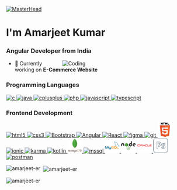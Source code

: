 [![MasterHead](https://blogger.googleusercontent.com/img/b/R29vZ2xl/AVvXsEgREJsCxBnjxB_XW2mu1YgaCVeDU7W6Mtf3-IdSfIMMCQJltyQ-MDojhspA4AImqwxax2bPvzbdSnBJKQaXPHdudVF6vJFztWQ14H9gfkMfJnDix8vkQTnImpTTSbjRCxbkRk8epj6d7xy9EEYkLFd3F31FGnz07mLnRVGC3pLhRw8y3K9ehB08wH-7SE74/s1600/Amarjeet%20Kumar.png)](https://amarjeet-er)

<h1 align="left">I'm Amarjeet Kumar</h1>
<h3 align="left">Angular Developer from India</h3>
<img align="right" alt="Coding" width="350" src="https://media.licdn.com/dms/image/D5603AQGo3Thg09geHg/profile-displayphoto-shrink_400_400/0/1703704807648?e=1719446400&v=beta&t=6epCIeibpUst86pJxnK8dpLdYAjKQzuwi55Sp-22GCc">


- 🔭 Currently working on **E-Commerce Website**

<p align="left"></p>
<h3 align="left">Programming Languages</h3>
<p align="left">
    <a href="https://www.cprogramming.com/" target="_blank" rel="noreferrer">
        <img src="https://blogger.googleusercontent.com/img/b/R29vZ2xl/AVvXsEhi5WwLvp-7HqBU2su6Px1ysDzStyVYY2YVJycYUSb3xw-MalCmD3JRoy7crtz2ARhVM6a62A7VHb66W9FVVQRXFJCuXAP5Euu030SSR4JCgDJX4_AGVesP6vrK3jjo7kJ8EGtktVMjA-wM62w1YiPSPdRbJY6sGWPpksVRddPt3MvYMX_IUJGYhhGIQxwX/s320/C-Programming.png"
            alt="c" width="150" height="50" />
    </a>
    <a href="https://www.java.com" target="_blank" rel="noreferrer">
        <img src="https://blogger.googleusercontent.com/img/b/R29vZ2xl/AVvXsEhNaKMrN2Tb90-yqv3O_VarCWMmXwx9z_1E5oCDOERILEn7nTre0V-fNJ8kFJd_2TzBGTyElT8ojjT3RZRxav8HZuIrOYXizbNp09ZWuihdGxAVm2TfMBJf0CeKi2LtuaJQIGb_x4boEeCpdLGHwvZ0Ov87fe68xnAxyuVAjOoNulUBM1PAyMdjavwnUAuY/s320/java-Programming.png"
            alt="java" width="150" height="50" />
    </a>
    <a href="https://www.w3schools.com/cpp/" target="_blank" rel="noreferrer">
        <img src="https://blogger.googleusercontent.com/img/b/R29vZ2xl/AVvXsEhbMCIyBiAGXCn1h0qrO-pbbUhAMO-58Fw9vSgeOEbIyKaaas6tB_RgHqXB_iyN2Ir1Tt0eR42nkZ9P3Eib8IiYVm22hTK7tOmV53YYVOYME3JJKnm60CC1t7wCIfrRn4hNwQE9AItqLpR32lgbQO3Uc9-o-5yS91c9WhDM2RxTvAXjmkr5ezwkXWmOQPRx/s320/C++-Programming.png"
            alt="cplusplus" width="150" height="50" />
    </a>
    <a href="https://www.php.net" target="_blank" rel="noreferrer">
        <img src="https://blogger.googleusercontent.com/img/b/R29vZ2xl/AVvXsEixnjx23CXHpgTRFf2MtrF7URm4qUsXZkCh_UT_yPeTvqXR667MdKDRyLRqjeGX7qc5W2lm7-4QFDsgrmpolaV3Cfi1t3-s1SRxi-HsKHSaWtQIq_OHgm0rsqL2AyaPvM5Hoiva7lB38ki12xHkF8eOvo5JaZHcIiyN6ZS3VXy0YPy1uwqsUrRmuywOyo9M/s200/php-Programming.png"
            alt="php" width="150" height="50" />
    </a>
    <a href="https://developer.mozilla.org/en-US/docs/Web/JavaScript" target="_blank" rel="noreferrer">
        <img src="https://blogger.googleusercontent.com/img/b/R29vZ2xl/AVvXsEij40NUJowjpcRUBnw6SjU56u5gUmZFaggl3vmJjl1CHHM5wQv9Imo_iOcfABRXcyEY0b0CQuHU04pMRS1GcviSaQ7HZwmJlh3NCWlWGqX09F0kDbCvoIv-DreTS6mr2irsx_DhKoO99zKke0alFk9ILDT7EmH7n77AQGly3E-kaRyPhpB3DYdRzYiOITMM/s200/js-Programming.png"
            alt="javascript" width="150" height="50" />
    </a>
    <a href="https://www.typescriptlang.org/" target="_blank" rel="noreferrer">
        <img src="https://blogger.googleusercontent.com/img/b/R29vZ2xl/AVvXsEjFzTU6yakVbkUad7E-7v_L942fWAmbiJm4ugQBWRWdxrhF-Z0xw4p2v5h7YKxGzW2F4AUCaYXskg2QG7kZJ8EJTCWg1qr00rwZOna7xBGelPamwnbYdt5rSYOCRPLFyV4Dk58NXDt4z8VHnMw3W_9HbdEedcShRnLTVtCNUPnV6dF4ireoaerZ1dyiGptS/s200/ts-Programming.png"
            alt="typescript" width="150" height="50" />
    </a>
<h3 align="left">Frontend Development</h3>
<a href="https://www.w3.org/html/" target="_blank" rel="noreferrer">
    <img src="https://blogger.googleusercontent.com/img/b/R29vZ2xl/AVvXsEgRtJ2iqiumS9lVWnKViwdOsC5of8qUzLqKGPanKMChJtZhpvjq4YKZpFtOfO9SaWFUw_GUjO-l8DDPMTuZcFOUykEswaUkOKimOvgQBFriCDouhXpJSRLyg9pOLwXAa1VFcDouubIkOYiQ8z4jyyIMiqCwURk80hbGhTe-e2FNjUHO8B_IpqLd4bzEw2Vl/s200/html%20%281%29.png"
        alt="html5" width="150" height="50" />
</a>
<a href="https://www.w3schools.com/css/" target="_blank" rel="noreferrer">
    <img src="https://blogger.googleusercontent.com/img/b/R29vZ2xl/AVvXsEjynvp_qVbo2YQKXMM06m98JeGCdZHwPz33QJ3B10IfB2sCckfO0qXZYSbdFYtlkF5uerVQfz6CBEMLrllFrFZLRwd6Wk4AqgVYEq26o9lS3EEaUzsia_hKwW5jOXetdm49QLm4JU1RFKon4CP9KhIdJfAoB3KIGgnY8o7Bpxi7KtVJ90UbWkQt05leFjyG/s200/css.png"
        alt="css3" width="150" height="50" />
</a>
<a href="https://getbootstrap.com" target="_blank" rel="noreferrer">
    <img src="https://blogger.googleusercontent.com/img/b/R29vZ2xl/AVvXsEi1IcPX22aDxDAMBw9y_APZcOURLYikNM9MQxtzyz_w7ScwG4lpVCTlbA9mT_kzq99mx02DrNxeHmfe-NRnumvJLhykytjBk4SHgx2pDFP0YQToctMtO29clR5Y8L_Xhyn_EIacr6E5z1_Ip-BxDSSSiT75QslxltRzljQj70NVVwBrPitAbPWIKP7O0RCG/s200/Bootstrap.png"
        alt="Bootstrap" width="150" height="50" />
</a>
<a href="https://angular.io" target="_blank" rel="noreferrer">
    <img src="https://blogger.googleusercontent.com/img/b/R29vZ2xl/AVvXsEifI7yar7b_lfZZDulpiKkn1FdqCay33E7rwZJPv-0lN_lHqX9xNXiKF4nal7Ohq4bQFel0MFDNAdQoft2iXUUmq7vAjG8wa-ixSAikr7IczdAr8kE9LmdGKy6aQlEvN5F9SVJNntsz5kbVWUgctRt3LkR1TN3kkKcMJ5l0LWfOBjGPpTEtqziGMVwrDjeW/s200/Angular.png"
        alt="Angular" width="150" height="50" />
</a>
<a href="https://reactjs.org/" target="_blank" rel="noreferrer">
    <img src="https://blogger.googleusercontent.com/img/b/R29vZ2xl/AVvXsEgyBrO7xxQWPE7BTyRWYIuRv6M0cO-Z2jLmhzGSszcBEWZe7jC4yBJnyL3hl4RnErDPDKdiv7KdJY6MmOKCbtJG98ZxYVUzn8OQDQSc337_xRQ7mSUah_BuQmeIlqHpO2FRGghfetinJruQYnnZqKkgoY3u7MoiV0AQabDorF3myl_oPlNsNs5E_m5SPYCF/s200/react.png"
        alt="React" width="150" height="50" />
</a>

<a href="https://www.figma.com/" target="_blank" rel="noreferrer">
    <img src="https://www.vectorlogo.zone/logos/figma/figma-icon.svg" alt="figma" width="40" height="40" />
</a>
<a href="https://git-scm.com/" target="_blank" rel="noreferrer">
    <img src="https://www.vectorlogo.zone/logos/git-scm/git-scm-icon.svg" alt="git" width="40" height="40" /> </a>
<a href="https://www.w3.org/html/" target="_blank" rel="noreferrer">
    <img src="https://raw.githubusercontent.com/devicons/devicon/master/icons/html5/html5-original-wordmark.svg"
        alt="html5" width="40" height="40" />
</a>
<a href="https://ionicframework.com" target="_blank" rel="noreferrer">
    <img src="https://upload.wikimedia.org/wikipedia/commons/d/d1/Ionic_Logo.svg" alt="ionic" width="40" height="40" />
</a>

<a href="https://karma-runner.github.io/latest/index.html" target="_blank" rel="noreferrer">
    <img src="https://raw.githubusercontent.com/detain/svg-logos/780f25886640cef088af994181646db2f6b1a3f8/svg/karma.svg"
        alt="karma" width="40" height="40" />
</a>
<a href="https://kotlinlang.org" target="_blank" rel="noreferrer">
    <img src="https://www.vectorlogo.zone/logos/kotlinlang/kotlinlang-icon.svg" alt="kotlin" width="40" height="40" />
</a>
<a href="https://www.mongodb.com/" target="_blank" rel="noreferrer">
    <img src="https://raw.githubusercontent.com/devicons/devicon/master/icons/mongodb/mongodb-original-wordmark.svg"
        alt="mongodb" width="40" height="40" />
</a>
<a href="https://www.microsoft.com/en-us/sql-server" target="_blank" rel="noreferrer">
    <img src="https://www.svgrepo.com/show/303229/microsoft-sql-server-logo.svg" alt="mssql" width="40" height="40" />
</a>
<a href="https://www.mysql.com/" target="_blank" rel="noreferrer">
    <img src="https://raw.githubusercontent.com/devicons/devicon/master/icons/mysql/mysql-original-wordmark.svg"
        alt="mysql" width="40" height="40" />
</a>
<a href="https://nodejs.org" target="_blank" rel="noreferrer">
    <img src="https://raw.githubusercontent.com/devicons/devicon/master/icons/nodejs/nodejs-original-wordmark.svg"
        alt="nodejs" width="40" height="40" />
</a>
<a href="https://www.oracle.com/" target="_blank" rel="noreferrer">
    <img src="https://raw.githubusercontent.com/devicons/devicon/master/icons/oracle/oracle-original.svg" alt="oracle"
        width="40" height="40" />
</a>
<a href="https://www.photoshop.com/en" target="_blank" rel="noreferrer">
    <img src="https://raw.githubusercontent.com/devicons/devicon/master/icons/photoshop/photoshop-line.svg"
        alt="photoshop" width="40" height="40" />
</a>

<a href="https://postman.com" target="_blank" rel="noreferrer">
    <img src="https://www.vectorlogo.zone/logos/getpostman/getpostman-icon.svg" alt="postman" width="40" height="40" />
</a>


</p>

<p>
    <img align="left"
        src="https://github-readme-stats.vercel.app/api/top-langs?username=amarjeet-er&show_icons=true&locale=en&layout=compact"
        alt="amarjeet-er" />
</p>

<p>&nbsp;
    <img align="center" src="https://github-readme-stats.vercel.app/api?username=amarjeet-er&show_icons=true&locale=en"
        alt="amarjeet-er" />
</p>

<p><img align="center" src="https://github-readme-streak-stats.herokuapp.com/?user=amarjeet-er&" alt="amarjeet-er" />
</p>
